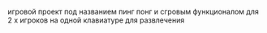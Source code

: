 игровой проект под названием пинг понг и сгровым функционалом для 2 х игроков на одной клавиатуре для развлечения